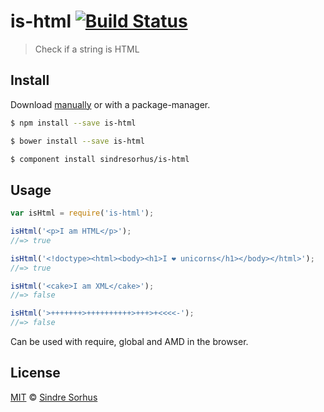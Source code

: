 # is-html [![Build Status](https://travis-ci.org/sindresorhus/is-html.svg?branch=master)](https://travis-ci.org/sindresorhus/is-html)

> Check if a string is HTML


## Install

Download [manually](https://github.com/sindresorhus/is-html/releases) or with a package-manager.

```bash
$ npm install --save is-html
```

```bash
$ bower install --save is-html
```

```bash
$ component install sindresorhus/is-html
```


## Usage

```js
var isHtml = require('is-html');

isHtml('<p>I am HTML</p>');
//=> true

isHtml('<!doctype><html><body><h1>I ❤ unicorns</h1></body></html>');
//=> true

isHtml('<cake>I am XML</cake>');
//=> false

isHtml('>+++++++>++++++++++>+++>+<<<<-');
//=> false
```

Can be used with require, global and AMD in the browser.


## License

[MIT](http://opensource.org/licenses/MIT) © [Sindre Sorhus](http://sindresorhus.com)
